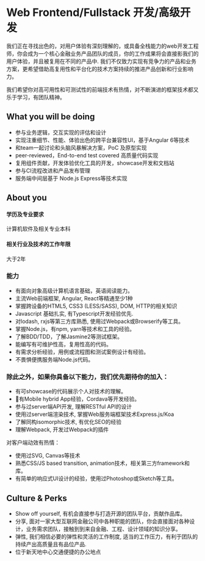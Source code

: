 # Web Frontend/Fullstack 开发/高级开发

我们正在寻找出色的，对用户体验有深刻理解的，或具备全栈能力的web开发工程师，你会成为一个核心金融业务产品团队的成员，你的工作成果将会直接影我们的用户体验，并且被复用在不同的产品中. 我们不仅致力实现有竞争力的产品和业务方案，更希望借助高复用性和平台化的技术方案持续的推进产品创新和行业影响力。

我们希望你对高可用性和可测试性的前端技术有热情，对不断演进的框架技术都又乐于学习，有团队精神。

## What you will be doing
- 参与业务逻辑，交互实现的评估和设计
- 实现注重细节、性能、体验出色的跨平台兼容性UI，基于Angular 6等技术
- 和team一起讨论和头脑风暴解决方案，PoC 及原型实现
- peer-reviewed，End-to-end test covered 高质量代码实现
- 复用组件贡献，开发体验优化工具的开发，showcase开发和文档站
- 参与CI流程改进和产品发布管理
- 服务端中间层基于 Node.js Express等技术实现

## About you
#### 学历及专业要求
计算机软件及相关专业本科
#### 相关行业及技术的工作年限
大于2年
### 能力
- 有面向对象高级计算机语言基础，英语阅读能力。
- 主流Web前端框架, Angular, React等精通至少1种
- 掌握跨设备的HTML5, CSS3 (LESS/SASS), DOM, HTTP的相关知识
- Javascript 基础扎实, 有Typescript开发经验优先.
- 对lodash, rxjs等第三方库熟悉, 使用过Webpack或Browserify等工具。
- 掌握Node.js，有npm, yarn等技术和工具的经验。
- 了解BDD/TDD，了解Jasmine2等测试框架。
- 能编写有可维护性高，复用性高的代码。
- 有需求分析经验，用例或流程图和测试案例设计有经验。
- 不畏惧便携服务端Node.js代码。


### 除此之外，如果你具备以下能力，我们优先期待你的加入：
- 有可showcase的代码展示个人对技术的理解。
- 有Mobile hybrid App经验，Cordava等开发经验。
- 参与过server端API开发, 理解RESTful API的设计
- 使用过server端渲染技术, 掌握Web服务端框架技术Express.js/Koa
- 了解同构isomorphic技术, 有优化SEO的经验
- 理解Webpack, 开发过Webpack的插件

对客户端动效有热情：
- 使用过SVG, Canvas等技术
- 熟悉CSS/JS based transition, animation技术，相关第三方framework和库。
- 有简单的响应式UI设计的经验，使用过Photoshop或Sketch等工具。

## Culture & Perks
- Show off yourself, 有机会直接参与打造开源的团队平台，贡献作品库。
- 分享, 面对一家大型互联网金融公司中各种职能的团队，你会直接面对各种设计，业务需求团队，接触到到来自金融、工程、设计领域的知识分享。
- 弹性, 我们相信必要的弹性和灵活的工作制度, 适当的工作压力，有利于团队的持续产出高质量且有品位产品.
- 位于新天地中心交通便捷的办公地点
